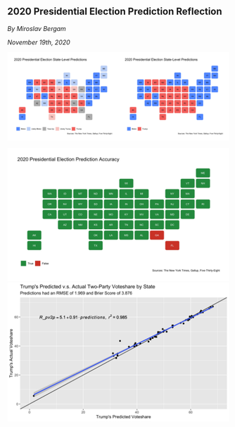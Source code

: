 ## 2020 Presidential Election Prediction Reflection

_By Miroslav Bergam_

_November 19th, 2020_

![](../figures/comparison.jpg)

![](../figures/correctmap.jpg)
![](../figures/correctvoteshare.jpg)